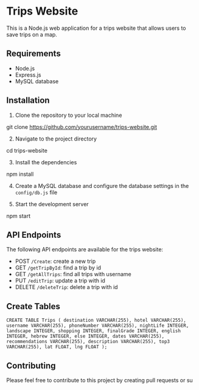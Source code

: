 # Trips Website

This is a Node.js web application for a trips website that allows users to save trips on a map.

## Requirements

- Node.js
- Express.js
- MySQL database

## Installation

1. Clone the repository to your local machine

git clone https://github.com/yourusername/trips-website.git

2. Navigate to the project directory

cd trips-website

3. Install the dependencies

npm install

4. Create a MySQL database and configure the database settings in the `config/db.js` file

5. Start the development server

npm start

## API Endpoints

The following API endpoints are available for the trips website:

- POST `/Create`: create a new trip
- GET `/getTripById`: find a trip by id
- GET `/getAllTrips`: find all trips with username
- PUT `/editTrip`: update a trip with id
- DELETE `/deleteTrip`: delete a trip with id

## Create Tables

`CREATE TABLE Trips (
  destination VARCHAR(255),
  hotel VARCHAR(255),
  username VARCHAR(255),
  phoneNumber VARCHAR(255),
  nightLife INTEGER,
  landscape INTEGER,
  shopping INTEGER,
  finalGrade INTEGER,
  english INTEGER,
  hebrew INTEGER,
  else INTEGER,
  dates VARCHAR(255),
  recommendations VARCHAR(255),
  description VARCHAR(255),
  top3 VARCHAR(255),
  lat FLOAT,
  lng FLOAT
);
`

## Contributing

Please feel free to contribute to this project by creating pull requests or su
